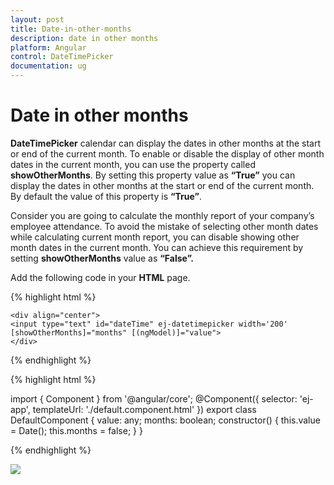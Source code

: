 ```yaml
---
layout: post
title: Date-in-other-months
description: date in other months
platform: Angular
control: DateTimePicker
documentation: ug
---
```


# Date in other months

**DateTimePicker** calendar can display the dates in other months at the start or end of the current month. To enable or disable the display of other month dates in the current month, you can use the property called **showOtherMonths**. By setting this property value as **“True”** you can display the dates in other months at the start or end of the current month. By default the value of this property is **“True”**. 

Consider you are going to calculate the monthly report of your company’s employee attendance. To avoid the mistake of selecting other month dates while calculating current month report, you can disable showing other month dates in the current month. You can achieve this requirement by setting **showOtherMonths** value as **“False”.**

Add the following code in your **HTML** page.


{% highlight html %}
  
    <div align="center">
    <input type="text" id="dateTime" ej-datetimepicker width='200' [showOtherMonths]="months" [(ngModel)]="value">
    </div>             

{% endhighlight %}


{% highlight html %}

import { Component } from '@angular/core';
@Component({
    selector: 'ej-app',
    templateUrl: './default.component.html'
})
export class DefaultComponent {
    value: any;
    months: boolean;
    constructor() {
        this.value = Date();
        this.months = false;
    }
}

{% endhighlight %}
  
![](/DateTimePicker/Date-in-other-months_images/Date-in-other-months_img1.png)


